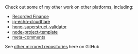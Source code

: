 Check out some of my other work on other platforms, including:

- [Recorded Finance](https://codeberg.org/RecordedFinance/recorded-finance/)
- [ip-echo-cloudflare](https://codeberg.org/AverageHelper/ip-echo-cloudflare)
- [hono-superstruct-validator](https://git.average.name/AverageHelper/hono-superstruct-validator)
- [node-project-template](https://git.average.name/AverageHelper/node-project-template)
- [meta-comments](https://git.average.name/AverageHelper/meta-comments)

See [other mirrored repositories](https://github.com/AverageHelper?tab=repositories&q=topic%3Amirror) here on GitHub.
